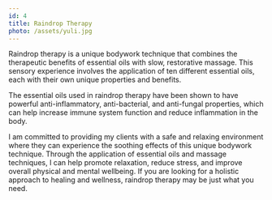 ```yaml
---
id: 4
title: Raindrop Therapy
photo: /assets/yuli.jpg
---
```


Raindrop therapy is a unique bodywork technique that combines the therapeutic benefits of essential oils with slow, restorative massage. This sensory experience involves the application of ten different essential oils, each with their own unique properties and benefits.

The essential oils used in raindrop therapy have been shown to have powerful anti-inflammatory, anti-bacterial, and anti-fungal properties, which can help increase immune system function and reduce inflammation in the body.

I am committed to providing my clients with a safe and relaxing environment where they can experience the soothing effects of this unique bodywork technique. Through the application of essential oils and massage techniques, I can help promote relaxation, reduce stress, and improve overall physical and mental wellbeing. If you are looking for a holistic approach to healing and wellness, raindrop therapy may be just what you need.
